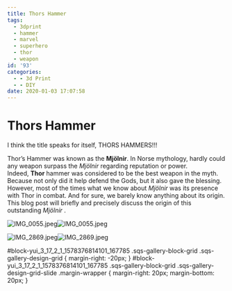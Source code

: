 ```yaml
---
title: Thors Hammer
tags:
  - 3dprint
  - hammer
  - marvel
  - superhero
  - thor
  - weapon
id: '93'
categories:
  - - 3d Print
  - - DIY
date: 2020-01-03 17:07:58
---
```


# Thors Hammer

I think the title speaks for itself, THORS HAMMERS!!!

Thor’s Hammer was known as the **Mjölnir**. In Norse mythology, hardly could any weapon surpass the _Mjölnir_ regarding reputation or power. Indeed, **Thor** hammer was considered to be the best weapon in the myth. Because not only did it help defend the Gods, but it also gave the blessing. However, most of the times what we know about _Mjölnir_ was its presence with Thor in combat. And for sure, we barely know anything about its origin. This blog post will briefly and precisely discuss the origin of this outstanding _Mjölnir_ .

 ![IMG_0055.jpeg](https://techdonecheap.files.wordpress.com/2023/04/8f24c-4c543-img_0055.jpeg)![IMG_0055.jpeg](https://techdonecheap.files.wordpress.com/2023/04/8f24c-4c543-img_0055.jpeg) 

 ![IMG_2869.jpeg](https://techdonecheap.files.wordpress.com/2023/04/af754-89d56-img_2869.jpeg)![IMG_2869.jpeg](https://techdonecheap.files.wordpress.com/2023/04/af754-89d56-img_2869.jpeg) 

#block-yui\_3\_17\_2\_1\_1578376814101\_167785 .sqs-gallery-block-grid .sqs-gallery-design-grid { margin-right: -20px; } #block-yui\_3\_17\_2\_1\_1578376814101\_167785 .sqs-gallery-block-grid .sqs-gallery-design-grid-slide .margin-wrapper { margin-right: 20px; margin-bottom: 20px; }